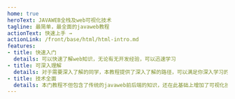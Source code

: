 ```yaml
---
home: true
heroText: JAVAWEB全栈及web可视化技术
tagline: 最简单，最全面的javaweb教程
actionText: 快速上手 →
actionLink: /front/base/html/html-intro.md
features:
- title: 快速入门
  details: 可以快速了解web知识，无论有无开发经验，可以迅速学习
- title: 可深入理解
  details: 对于需要深入了解的同学，本教程提供了深入了解的路径，可以满足你深入学习的需求
- title: 技术全面
  details: 本门教程不但包含了传统的javaweb前后端的知识，还在此基础上增加了可视化技术，网络安全技术，云计算以及大数据等当前较为前沿的技术，满足你的好奇心
---
```

